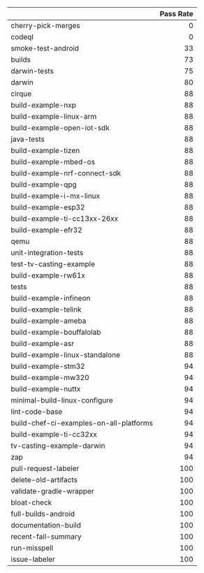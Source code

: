|                                         |   Pass Rate |
|:----------------------------------------|------------:|
| cherry-pick-merges                      |           0 |
| codeql                                  |           0 |
| smoke-test-android                      |          33 |
| builds                                  |          73 |
| darwin-tests                            |          75 |
| darwin                                  |          80 |
| cirque                                  |          88 |
| build-example-nxp                       |          88 |
| build-example-linux-arm                 |          88 |
| build-example-open-iot-sdk              |          88 |
| java-tests                              |          88 |
| build-example-tizen                     |          88 |
| build-example-mbed-os                   |          88 |
| build-example-nrf-connect-sdk           |          88 |
| build-example-qpg                       |          88 |
| build-example-i-mx-linux                |          88 |
| build-example-esp32                     |          88 |
| build-example-ti-cc13xx-26xx            |          88 |
| build-example-efr32                     |          88 |
| qemu                                    |          88 |
| unit-integration-tests                  |          88 |
| test-tv-casting-example                 |          88 |
| build-example-rw61x                     |          88 |
| tests                                   |          88 |
| build-example-infineon                  |          88 |
| build-example-telink                    |          88 |
| build-example-ameba                     |          88 |
| build-example-bouffalolab               |          88 |
| build-example-asr                       |          88 |
| build-example-linux-standalone          |          88 |
| build-example-stm32                     |          94 |
| build-example-mw320                     |          94 |
| build-example-nuttx                     |          94 |
| minimal-build-linux-configure           |          94 |
| lint-code-base                          |          94 |
| build-chef-ci-examples-on-all-platforms |          94 |
| build-example-ti-cc32xx                 |          94 |
| tv-casting-example-darwin               |          94 |
| zap                                     |          94 |
| pull-request-labeler                    |         100 |
| delete-old-artifacts                    |         100 |
| validate-gradle-wrapper                 |         100 |
| bloat-check                             |         100 |
| full-builds-android                     |         100 |
| documentation-build                     |         100 |
| recent-fail-summary                     |         100 |
| run-misspell                            |         100 |
| issue-labeler                           |         100 |